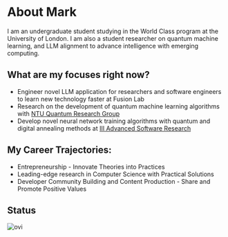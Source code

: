 # About Mark
I am an undergraduate student studying in the World Class program at the University of London. I am also a student researcher on quantum machine learning, and LLM alignment to advance intelligence with emerging computing. 

## What are my focuses right now?
- Engineer novel LLM application for researchers and software engineers to learn new technology faster at Fusion Lab
- Research on the development of quantum machine learning algorithms with [NTU Quantum Research Group](https://github.com/ntu-quantum-finance)
- Develop novel neural network training algorithms with quantum and digital annealing methods at [III Advanced Software Research](https://web.iii.org.tw/)

## My Career Trajectories:
- Entrepreneurship - Innovate Theories into Practices 
- Leading-edge research in Computer Science with Practical Solutions
- Developer Community Building and Content Production - Share and Promote Positive Values

## Status
<img src="https://github-readme-stats.vercel.app/api/top-langs?username=MarkCodering&show_icons=true&locale=en&layout=compact&theme=chartreuse-dark" alt="ovi" />
